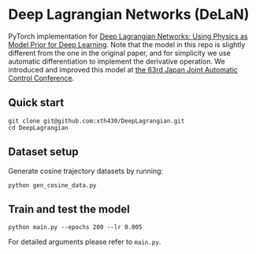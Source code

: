 # Deep Lagrangian Networks (DeLaN)

PyTorch implementation for [Deep Lagrangian Networks: Using Physics as Model Prior for Deep Learning](https://arxiv.org/abs/1907.04490v1).
Note that the model in this repo is slightly different from the one in the original paper, and for simplicity we use automatic differentiation to implement the derivative operation. We introduced and improved this model at [the 63rd Japan Joint Automatic Control Conference](https://www.sice.jp/rengo63/).

## Quick start

```
git clone git@github.com:xth430/DeepLagrangian.git
cd DeepLagrangian
```

## Dataset setup
Generate cosine trajectory datasets by running:
```
python gen_cosine_data.py
```

## Train and test the model 
```
python main.py --epochs 200 --lr 0.005
```
For detailed arguments please refer to `main.py`.